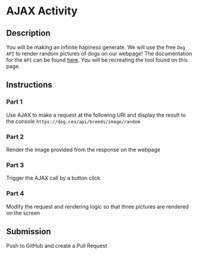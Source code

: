 # AJAX Activity

## Description
You will be making an infinite hapiness generate. We will use the free `Dog API` to render random pictures of dogs on our webpage! The documentation for the `API` can be found [here]("https://dog.ceo/dog-api/documentation/random"). You will be recreating the tool found on this page.

## Instructions

### Part 1
Use AJAX to make a request at the following URI and display the result to the console
`https://dog.ceo/api/breeds/image/random`

### Part 2
Render the image provided from the response on the webpage

### Part 3
Trigger the AJAX call by a button click

### Part 4
Modify the request and rendering logic so that three pictures are rendered on the screen

## Submission
Push to GitHub and create a Pull Request